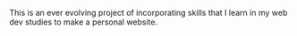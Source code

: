 This is an ever evolving project of incorporating skills that I learn in my web dev studies to make a personal website.
